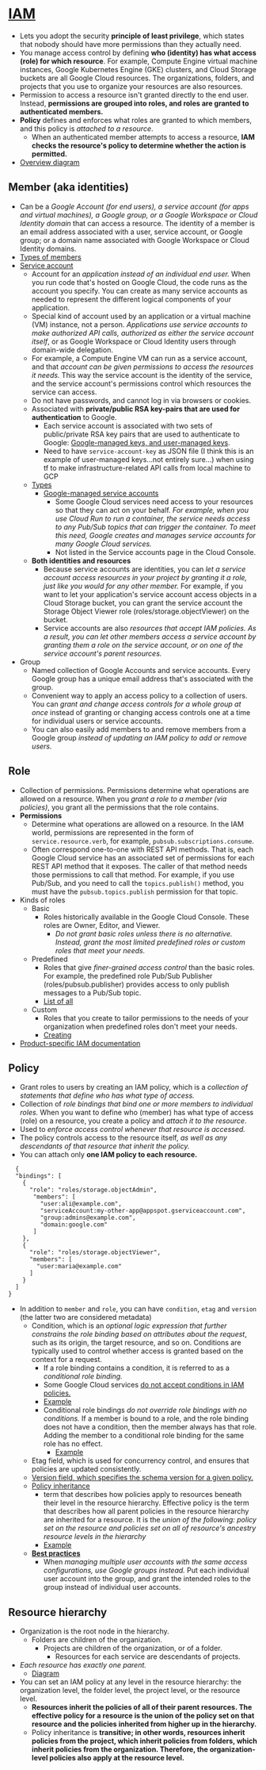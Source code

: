 # [IAM](https://cloud.google.com/iam/docs/overview)

- Lets you adopt the security **principle of least privilege**, which states that nobody should have more permissions than they actually need.
- You manage access control by defining **who (identity) has what access (role) for which resource**. For example, Compute Engine virtual machine instances, Google Kubernetes Engine (GKE) clusters, and Cloud Storage buckets are all Google Cloud resources. The organizations, folders, and projects that you use to organize your resources are also resources.
- Permission to access a resource isn't granted directly to the end user. Instead, **permissions are grouped into roles, and roles are granted to authenticated members.**
- **Policy** defines and enforces what roles are granted to which members, and this policy is _attached to a resource_.
  - When an authenticated member attempts to access a resource, **IAM checks the resource's policy to determine whether the action is permitted.**
- [Overview diagram](https://cloud.google.com/iam/img/iam-overview-basics.svg)

## Member (aka identities)

- Can be a _Google Account (for end users), a service account (for apps and virtual machines), a Google group, or a Google Workspace or Cloud Identity domain_ that can access a resource. The identity of a member is an email address associated with a user, service account, or Google group; or a domain name associated with Google Workspace or Cloud Identity domains.
- [Types of members](https://cloud.google.com/iam/docs/overview#concepts_related_identity)
- [Service account](https://cloud.google.com/iam/docs/service-accounts#what_are_service_accounts)
  - Account for an _application instead of an individual end user._ When you run code that's hosted on Google Cloud, the code runs as the account you specify. You can create as many service accounts as needed to represent the different logical components of your application.
  - Special kind of account used by an application or a virtual machine (VM) instance, not a person. _Applications use service accounts to make authorized API calls, authorized as either the service account itself_, or as Google Workspace or Cloud Identity users through domain-wide delegation.
  - For example, a Compute Engine VM can run as a service account, and that _account can be given permissions to access the resources it needs._ This way the service account is the identity of the service, and the service account's permissions control which resources the service can access.
  - Do not have passwords, and cannot log in via browsers or cookies.
  - Associated with **private/public RSA key-pairs that are used for authentication** to Google.
    - Each service account is associated with two sets of public/private RSA key pairs that are used to authenticate to Google: [Google-managed keys, and user-managed keys](https://cloud.google.com/iam/docs/service-accounts#service_account_keys).
    - Need to have `service-account-key` as JSON file (I think this is an example of user-managed keys...not entirely sure...) when using tf to make infrastructure-related API calls from local machine to GCP
  - [Types](https://cloud.google.com/iam/docs/service-accounts#types)
    - [Google-managed service accounts](https://cloud.google.com/iam/docs/service-accounts#google-managed)
      - Some Google Cloud services need access to your resources so that they can act on your behalf. _For example, when you use Cloud Run to run a container, the service needs access to any Pub/Sub topics that can trigger the container. To meet this need, Google creates and manages service accounts for many Google Cloud services._
      - Not listed in the Service accounts page in the Cloud Console.
  - **Both identities and resources**
    - Because service accounts are identities, you can _let a service account access resources in your project by granting it a role, just like you would for any other member._ For example, if you want to let your application's service account access objects in a Cloud Storage bucket, you can grant the service account the Storage Object Viewer role (roles/storage.objectViewer) on the bucket.
    - Service accounts are also _resources that accept IAM policies. As a result, you can let other members access a service account by granting them a role on the service account, or on one of the service account's parent resources._
- Group
  - Named collection of Google Accounts and service accounts. Every Google group has a unique email address that's associated with the group.
  - Convenient way to apply an access policy to a collection of users. You can _grant and change access controls for a whole group at once_ instead of granting or changing access controls one at a time for individual users or service accounts.
  - You can also easily add members to and remove members from a Google group _instead of updating an IAM policy to add or remove users._

## Role

- Collection of permissions. Permissions determine what operations are allowed on a resource. When you _grant a role to a member (via policies)_, you grant all the permissions that the role contains.
- **Permissions**
  - Determine what operations are allowed on a resource. In the IAM world, permissions are represented in the form of `service.resource.verb`, for example, `pubsub.subscriptions.consume`.
  - Often correspond one-to-one with REST API methods. That is, each Google Cloud service has an associated set of permissions for each REST API method that it exposes. The caller of that method needs those permissions to call that method. For example, if you use Pub/Sub, and you need to call the `topics.publish()` method, you must have the `pubsub.topics.publish` permission for that topic.
- Kinds of roles
  - Basic
    - Roles historically available in the Google Cloud Console. These roles are Owner, Editor, and Viewer.
      - _Do not grant basic roles unless there is no alternative. Instead, grant the most limited predefined roles or custom roles that meet your needs._
  - Predefined
    - Roles that give _finer-grained access control_ than the basic roles. For example, the predefined role Pub/Sub Publisher (roles/pubsub.publisher) provides access to only publish messages to a Pub/Sub topic.
    - [List of all](https://cloud.google.com/iam/docs/understanding-roles#predefined_roles)
  - Custom
    - Roles that you create to tailor permissions to the needs of your organization when predefined roles don't meet your needs.
    - [Creating](https://cloud.google.com/iam/docs/creating-custom-roles)
- [Product-specific IAM documentation](https://cloud.google.com/iam/docs/understanding-roles#product_specific_documentation)

## Policy

- Grant roles to users by creating an IAM policy, which is a _collection of statements that define who has what type of access._
- Collection of _role bindings that bind one or more members to individual roles._ When you want to define who (member) has what type of access (role) on a resource, you create a policy and _attach it to the resource_.
- Used to _enforce access control whenever that resource is accessed._
- The policy controls access to the resource itself, _as well as any descendants of that resource that inherit the policy._
- You can attach only **one IAM policy to each resource.**

```
  {
  "bindings": [
    {
      "role": "roles/storage.objectAdmin",
       "members": [
         "user:ali@example.com",
         "serviceAccount:my-other-app@appspot.gserviceaccount.com",
         "group:admins@example.com",
         "domain:google.com"
       ]
    },
    {
      "role": "roles/storage.objectViewer",
      "members": [
        "user:maria@example.com"
      ]
    }
  ]
}
```

- In addition to `member` and `role`, you can have `condition`, `etag` and `version` (the latter two are considered metadata)
  - Condition, which is an _optional logic expression that further constrains the role binding based on attributes about the request_, such as its origin, the target resource, and so on. Conditions are typically used to control whether access is granted based on the context for a request.
    - If a role binding contains a condition, it is referred to as a _conditional role binding._
    - Some Google Cloud services [do not accept conditions in IAM policies.](https://cloud.google.com/iam/docs/conditions-overview#resources)
    - [Example](https://cloud.google.com/iam/docs/policies#conditional-bindings)
    - Conditional role bindings _do not override role bindings with no conditions._ If a member is bound to a role, and the role binding does not have a condition, then the member always has that role. Adding the member to a conditional role binding for the same role has no effect.
      - [Example](https://cloud.google.com/iam/docs/policies#conditional-and-unconditional)
  - Etag field, which is used for concurrency control, and ensures that policies are updated consistently.
  - [Version field, which specifies the schema version for a given policy.](https://cloud.google.com/iam/docs/policies#valid)
  - [Policy inheritance](https://cloud.google.com/iam/docs/policies#inheritance)
    - term that describes how policies apply to resources beneath their level in the resource hierarchy. Effective policy is the term that describes how all parent policies in the resource hierarchy are inherited for a resource. It is the _union of the following: policy set on the resource and policies set on all of resource's ancestry resource levels in the hierarchy_
    - [Example](https://cloud.google.com/iam/docs/policies#example-inheritance)
  - [**Best practices**](https://cloud.google.com/iam/docs/policies#policy-best-practices)
    - When _managing multiple user accounts with the same access configurations, use Google groups instead._ Put each individual user account into the group, and grant the intended roles to the group instead of individual user accounts.

## Resource hierarchy

- Organization is the root node in the hierarchy.
  - Folders are children of the organization.
    - Projects are children of the organization, or of a folder.
      - Resources for each service are descendants of projects.
- _Each resource has exactly one parent._
  - [Diagram](https://cloud.google.com/iam/img/policy-inheritance.svg)
- You can set an IAM policy at any level in the resource hierarchy: the organization level, the folder level, the project level, or the resource level.
  - **Resources inherit the policies of all of their parent resources. The effective policy for a resource is the union of the policy set on that resource and the policies inherited from higher up in the hierarchy.**
  - Policy inheritance is **transitive; in other words, resources inherit policies from the project, which inherit policies from folders, which inherit policies from the organization. Therefore, the organization-level policies also apply at the resource level.**
